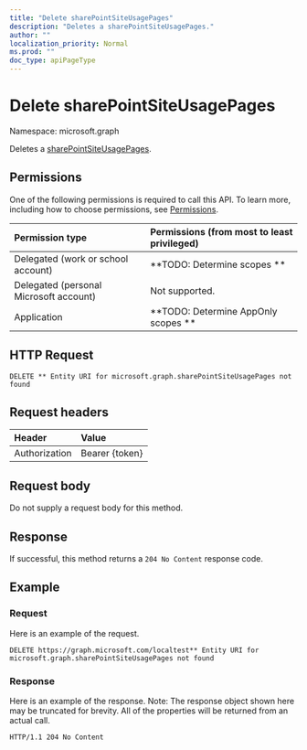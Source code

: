 ```yaml
---
title: "Delete sharePointSiteUsagePages"
description: "Deletes a sharePointSiteUsagePages."
author: ""
localization_priority: Normal
ms.prod: ""
doc_type: apiPageType
---
```


# Delete sharePointSiteUsagePages

Namespace: microsoft.graph

Deletes a [sharePointSiteUsagePages](../resources/sharepointsiteusagepages.md).

## Permissions
One of the following permissions is required to call this API. To learn more, including how to choose permissions, see [Permissions](/concepts/permissions-reference.md).

|Permission type|Permissions (from most to least privileged)|
|:---|:---|
|Delegated (work or school account)|**TODO: Determine scopes **|
|Delegated (personal Microsoft account)|Not supported.|
|Application|**TODO: Determine AppOnly scopes **|

## HTTP Request
<!-- {
  "blockType": "ignored"
}
-->
``` http
DELETE ** Entity URI for microsoft.graph.sharePointSiteUsagePages not found
```

## Request headers
|Header|Value|
|:---|:---|
|Authorization|Bearer {token}|

## Request body
Do not supply a request body for this method.

## Response
If successful, this method returns a `204 No Content` response code.

## Example

### Request
Here is an example of the request.
<!-- {
  "blockType": "request",
  "name": "delete_sharepointsiteusagepages"
}
-->
``` http
DELETE https://graph.microsoft.com/localtest** Entity URI for microsoft.graph.sharePointSiteUsagePages not found
```

### Response
Here is an example of the response. Note: The response object shown here may be truncated for brevity. All of the properties will be returned from an actual call.
<!-- {
  "blockType": "response",
  "truncated": true
}
-->
``` http
HTTP/1.1 204 No Content
```


